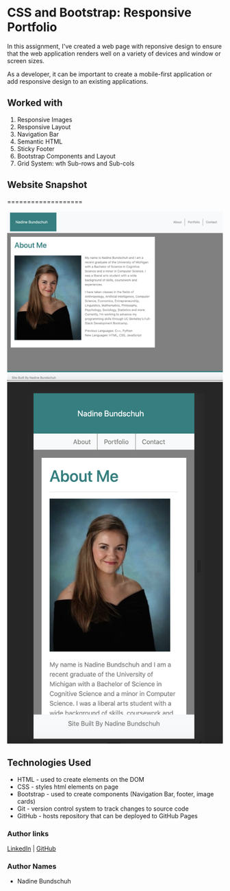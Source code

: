 # CSS and Bootstrap: Responsive Portfolio

In this assignment, I've created a web page with reponsive design to ensure that the web application renders well on a variety of devices and window or screen sizes. 

As a developer, it can be important to create a mobile-first application or add responsive design to an existing applications. 

## Worked with
1. Responsive Images
2. Responsive Layout
3. Navigation Bar 
4. Semantic HTML
5. Sticky Footer
6. Bootstrap Components and Layout
7. Grid System: wth Sub-rows and Sub-cols


## Website Snapshot
===================

![Image](Images/lrg-screenshot.png)
![Image](Images/sm-screenshot.png)

 ## Technologies Used
- HTML - used to create elements on the DOM
- CSS - styles html elements on page
- Bootstrap - used to create components (Navigation Bar, footer, image cards)
- Git - version control system to track changes to source code
- GitHub - hosts repository that can be deployed to GitHub Pages

### Author links
[LinkedIn](https://www.linkedin.com/in/nadine-bundschuh-731233b9)
|
[GitHub](https://github.com/nadineb1160)

### Author Names
- Nadine Bundschuh